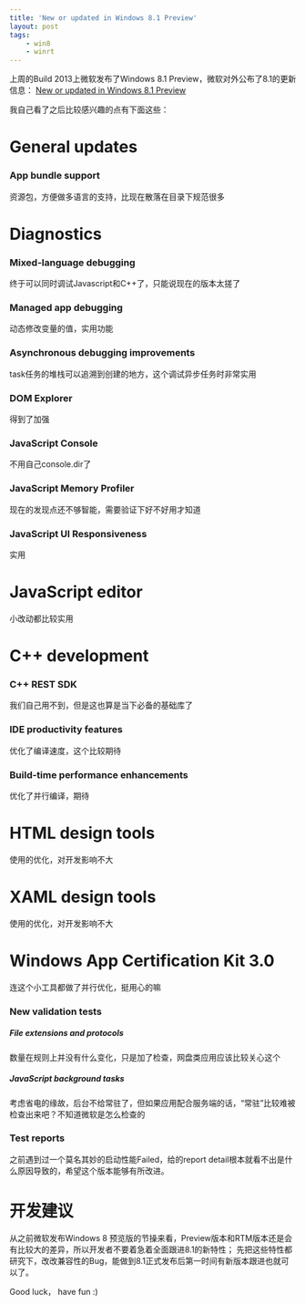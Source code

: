 ```yaml
---
title: 'New or updated in Windows 8.1 Preview'
layout: post
tags:
    - win8
    - winrt
---
```


上周的Build 2013上微软发布了Windows 8.1 Preview，微软对外公布了8.1的更新信息：
[New or updated in Windows 8.1 Preview](http://msdn.microsoft.com/zh-cn/library/windows/apps/bg182889.aspx)

我自己看了之后比较感兴趣的点有下面这些：

# General updates

### App bundle support

资源包，方便做多语言的支持，比现在散落在目录下规范很多

# Diagnostics

### Mixed-language debugging

终于可以同时调试Javascript和C++了，只能说现在的版本太搓了 

### Managed app debugging

动态修改变量的值，实用功能

### Asynchronous debugging improvements

task任务的堆栈可以追溯到创建的地方，这个调试异步任务时非常实用

### DOM Explorer

得到了加强

### JavaScript Console

不用自己console.dir了

### JavaScript Memory Profiler

现在的发现点还不够智能，需要验证下好不好用才知道

### JavaScript UI Responsiveness

实用

# JavaScript editor

小改动都比较实用

# C++ development

### C++ REST SDK

我们自己用不到，但是这也算是当下必备的基础库了

### IDE productivity features

优化了编译速度，这个比较期待

### Build-time performance enhancements

优化了并行编译，期待

# HTML design tools

使用的优化，对开发影响不大

# XAML design tools

使用的优化，对开发影响不大

# Windows App Certification Kit 3.0

连这个小工具都做了并行优化，挺用心的嘛

### New validation tests

##### File extensions and protocols

数量在规则上并没有什么变化，只是加了检查，网盘类应用应该比较关心这个

##### JavaScript background tasks

考虑省电的缘故，后台不给常驻了，但如果应用配合服务端的话，“常驻”比较难被检查出来吧？不知道微软是怎么检查的

### Test reports

之前遇到过一个莫名其妙的启动性能Failed，给的report detail根本就看不出是什么原因导致的，希望这个版本能够有所改进。

# 开发建议

从之前微软发布Windows 8 预览版的节操来看，Preview版本和RTM版本还是会有比较大的差异，所以开发者不要着急着全面跟进8.1的新特性；
先把这些特性都研究下，改改兼容性的Bug，能做到8.1正式发布后第一时间有新版本跟进也就可以了。

Good luck， have fun :)